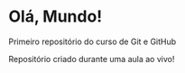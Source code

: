 # Olá, Mundo!

Primeiro repositório do curso de Git e GitHub

Repositório criado durante uma aula ao vivo!
